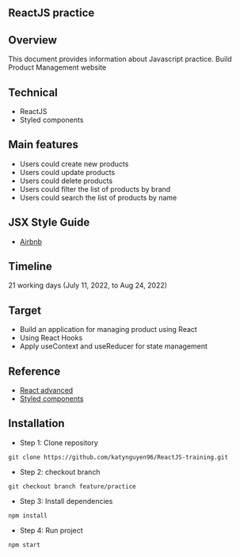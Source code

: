 ## ReactJS practice

## Overview
This document provides information about Javascript practice. Build Product Management website

## Technical
- ReactJS
- Styled components


## Main features
- Users could create new products
- Users could update products
- Users could delete products 
- Users could filter the list of products by brand
- Users could search the list of products by name

## JSX Style Guide
- [Airbnb](https://airbnb.io/javascript/react/)

## Timeline
21 working days (July 11, 2022, to Aug 24, 2022)

## Target
- Build an application for managing product using React
- Using React Hooks
- Apply useContext and useReducer for state management

## Reference
- [React advanced](https://reactjs.org/docs/accessibility.html)
- [Styled components](https://styled-components.com/docs)

## Installation
- Step 1: Clone repository
```
git clone https://github.com/katynguyen96/ReactJS-training.git
```
- Step 2: checkout branch
```
git checkout branch feature/practice
```
- Step 3: Install dependencies
```
npm install
```
- Step 4: Run project
```
npm start
```
